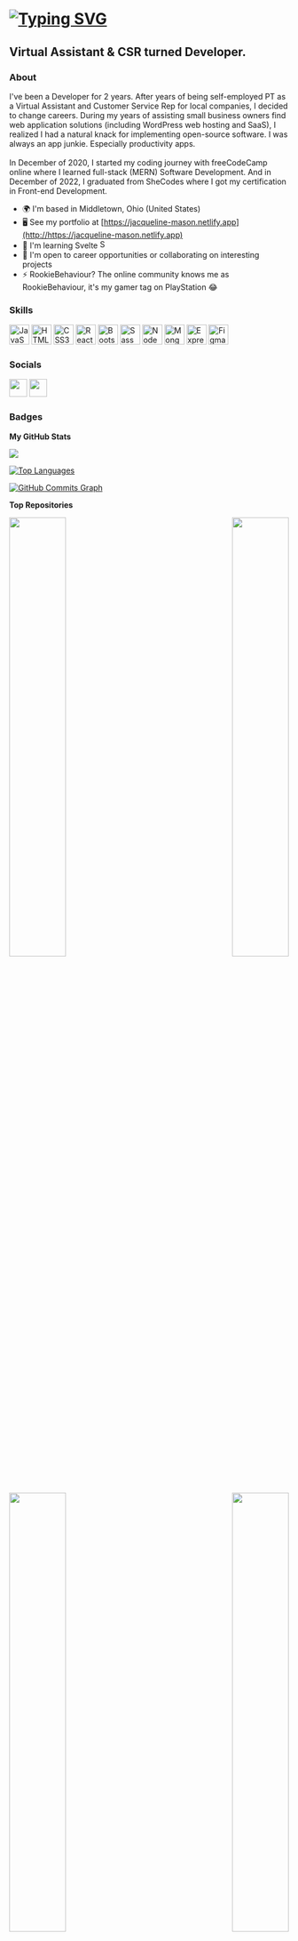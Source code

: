 [![Typing SVG](https://readme-typing-svg.demolab.com?font=Tangerine&size=80&pause=1000&color=a855f7&vCenter=true&multiline=true&repeat=false&width=525&height=200&lines=Hi%2C+I'm+Jacqueline!;Welcome+to+my+profile+%F0%9F%92%97)](https://git.io/typing-svg)
========================================================================================================================================

Virtual Assistant & CSR turned Developer.
-----------------------------------------

### About

I've been a Developer for 2 years. After years of being self-employed PT as a Virtual Assistant and Customer Service Rep for local companies, I decided to change careers. During my years of assisting small business owners find web application solutions (including WordPress web hosting and SaaS), I realized I had a natural knack for implementing open-source software. I was always an app junkie. Especially productivity apps. 
<br/><br/>
In December of 2020, I started my coding journey with freeCodeCamp online where I learned full-stack (MERN) Software Development. And in December of 2022, I graduated from SheCodes where I got my certification in Front-end Development.

* 🌍  I'm based in Middletown, Ohio (United States)
* 🖥️  See my portfolio at [https://jacqueline-mason.netlify.app](http://https://jacqueline-mason.netlify.app)
* 🧠  I'm learning Svelte <a href="https://svelte.dev/" target="_blank" rel="noreferrer"><img src="https://raw.githubusercontent.com/danielcranney/readme-generator/main/public/icons/skills/svelte-colored.svg" width="16" height="16" alt="Svelte" /></a>
* 🤝  I'm open to career opportunities or collaborating on interesting projects
* ⚡  RookieBehaviour? The online community knows me as RookieBehaviour, it's my gamer tag on PlayStation 😂

### Skills

<p align="left">
<a href="https://developer.mozilla.org/en-US/docs/Web/JavaScript" target="_blank" rel="noreferrer"><img src="https://raw.githubusercontent.com/danielcranney/readme-generator/main/public/icons/skills/javascript-colored.svg" width="36" height="36" alt="JavaScript" /></a>
<a href="https://developer.mozilla.org/en-US/docs/Glossary/HTML5" target="_blank" rel="noreferrer"><img src="https://raw.githubusercontent.com/danielcranney/readme-generator/main/public/icons/skills/html5-colored.svg" width="36" height="36" alt="HTML5" /></a>
<a href="https://www.w3.org/TR/CSS/#css" target="_blank" rel="noreferrer"><img src="https://raw.githubusercontent.com/danielcranney/readme-generator/main/public/icons/skills/css3-colored.svg" width="36" height="36" alt="CSS3" /></a>
<a href="https://reactjs.org/" target="_blank" rel="noreferrer"><img src="https://raw.githubusercontent.com/danielcranney/readme-generator/main/public/icons/skills/react-colored.svg" width="36" height="36" alt="React" /></a>
<a href="https://getbootstrap.com/" target="_blank" rel="noreferrer"><img src="https://raw.githubusercontent.com/danielcranney/readme-generator/main/public/icons/skills/bootstrap-colored.svg" width="36" height="36" alt="Bootstrap" /></a>
<a href="https://sass-lang.com/" target="_blank" rel="noreferrer"><img src="https://raw.githubusercontent.com/danielcranney/readme-generator/main/public/icons/skills/sass-colored.svg" width="36" height="36" alt="Sass" /></a>
<a href="https://nodejs.org/en/" target="_blank" rel="noreferrer"><img src="https://raw.githubusercontent.com/danielcranney/readme-generator/main/public/icons/skills/nodejs-colored.svg" width="36" height="36" alt="NodeJS" /></a>
<a href="https://www.mongodb.com/" target="_blank" rel="noreferrer"><img src="https://raw.githubusercontent.com/danielcranney/readme-generator/main/public/icons/skills/mongodb-colored.svg" width="36" height="36" alt="MongoDB" /></a>
<a href="https://expressjs.com/" target="_blank" rel="noreferrer"><img src="https://raw.githubusercontent.com/danielcranney/readme-generator/main/public/icons/skills/express-colored-dark.svg" width="36" height="36" alt="Express" /></a>
<a href="https://www.figma.com/" target="_blank" rel="noreferrer"><img src="https://raw.githubusercontent.com/danielcranney/readme-generator/main/public/icons/skills/figma-colored.svg" width="36" height="36" alt="Figma" /></a>
</p>

### Socials

<p align="left"> <a href="https://www.github.com/rookiebehaviour" target="_blank" rel="noreferrer"><img src="https://raw.githubusercontent.com/danielcranney/readme-generator/main/public/icons/socials/github-dark.svg" width="32" height="32" /></a> <a href="https://www.linkedin.com/in/jacquelinesd" target="_blank" rel="noreferrer"><img src="https://raw.githubusercontent.com/danielcranney/readme-generator/main/public/icons/socials/linkedin.svg" width="32" height="32" /></a></p>

### Badges

<b>My GitHub Stats</b>

<a href="http://www.github.com/rookiebehaviour"><img src="https://github-readme-streak-stats.herokuapp.com/?user=rookiebehaviour&stroke=ffffff&background=000000&ring=ec4899&fire=ec4899&currStreakNum=ffffff&currStreakLabel=ec4899&sideNums=ffffff&sideLabels=ffffff&dates=ffffff&hide_border=true" /></a>

<a href="https://github.com/rookiebehaviour" align="left"><img src="https://github-readme-stats.vercel.app/api/top-langs/?username=rookiebehaviour&langs_count=10&title_color=ec4899&text_color=ffffff&icon_color=a855f7&bg_color=000000&hide_border=true&locale=en&custom_title=Top%20%Languages" alt="Top Languages" /></a>

<a href="http://www.github.com/rookiebehaviour"><img src="https://github-readme-activity-graph.cyclic.app/graph?username=rookiebehaviour&bg_color=000000&color=ffffff&line=a855f7&point=ffffff&area_color=000000&area=true&hide_border=true&custom_title=GitHub%20Commits%20Graph" alt="GitHub Commits Graph" /></a>

<b>Top Repositories</b>

<div width="100%" align="center"><a href="https://github.com/rookiebehaviour/superb-portfolio-react" align="left"><img align="left" width="45%" src="https://github-readme-stats.vercel.app/api/pin/?username=rookiebehaviour&repo=superb-portfolio-react&title_color=ec4899&text_color=ffffff&icon_color=a855f7&bg_color=000000&hide_border=true&locale=en" /></a><a href="https://github.com/rookiebehaviour/awesome-weather-app" align="right"><img align="right" width="45%" src="https://github-readme-stats.vercel.app/api/pin/?username=rookiebehaviour&repo=awesome-weather-app&title_color=ec4899&text_color=ffffff&icon_color=a855f7&bg_color=000000&hide_border=true&locale=en" /></a></div><br /><br /><br /><br /><br /><br /><br />

<br />

<div width="100%" align="center"><a href="https://github.com/rookiebehaviour/music-landing-page" align="left"><img align="left" width="45%" src="https://github-readme-stats.vercel.app/api/pin/?username=rookiebehaviour&repo=music-landing-page&title_color=ec4899&text_color=ffffff&icon_color=a855f7&bg_color=000000&hide_border=true&locale=en" /></a><a href="https://github.com/rookiebehaviour/world-clock" align="right"><img align="right" width="45%" src="https://github-readme-stats.vercel.app/api/pin/?username=rookiebehaviour&repo=world-clock&title_color=ec4899&text_color=ffffff&icon_color=a855f7&bg_color=000000&hide_border=true&locale=en" /></a></div>
